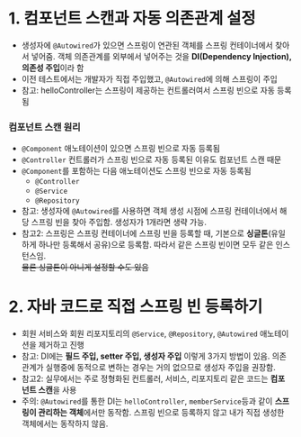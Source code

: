 # 1. 컴포넌트 스캔과 자동 의존관계 설정

- 생성자에 `@Autowired`가 있으면 스프링이 연관된 객체를 스프링 컨테이너에서 찾아서 넣어줌. 객체 의존관계를 외부에서 넣어주는 것을 **DI(Dependency Injection), 의존성 주입**이라 함
- 이전 테스트에서는 개발자가 직접 주입했고, `@Autowired`에 의해 스프링이 주입
- 참고: helloController는 스프링이 제공하는 컨트롤러여서 스프링 빈으로 자동 등록됨

### 컴포넌트 스캔 원리

- `@Component` 애노테이션이 있으면 스프링 빈으로 자동 등록됨
- `@Controller` 컨트롤러가 스프링 빈으로 자동 등록된 이유도 컴포넌트 스캔 때문
- `@Component`를 포함하는 다음 애노테이션도 스프링 빈으로 자동 등록됨
  - `@Controller`
  - `@Service`
  - `@Repository`
- 참고: 생성자에 `@Autowired`를 사용하면 객체 생성 시점에 스프링 컨테이너에서 해당 스프링 빈을 찾아 주입함. 생성자가 1개라면 생략 가능.
- 참고2: 스프링은 스프링 컨테이너에 스프링 빈을 등록할 때, 기본으로 **싱글톤**(유일하게 하나만 등록해서 공유)으로 등록함. 따라서 같은 스프링 빈이면 모두 같은 인스턴스임.  
  ~~물론 싱글톤이 아니게 설정할 수도 있음~~

# 2. 자바 코드로 직접 스프링 빈 등록하기

- 회원 서비스와 회원 리포지토리의 `@Service`, `@Repository`, `@Autowired` 애노테이션을 제거하고 진행
- 참고: DI에는 **필드 주입, setter 주입, 생성자 주입** 이렇게 3가지 방법이 있음. 의존관계가 실행중에 동적으로 변하는 경우는 거의 없으므로 생성자 주입을 권장함.
- 참고2: 실무에서는 주로 정형화된 컨트롤러, 서비스, 리포지토리 같은 코드는 **컴포넌트 스캔**을 사용
- 주의: `@Autowired`를 통한 DI는 `helloController`, `memberService`등과 같이 **스프링이 관리하는 객체**에서만 동작함. 스프링 빈으로 등록하지 않고 내가 직접 생성한 객체에서는 동작하지 않음.
